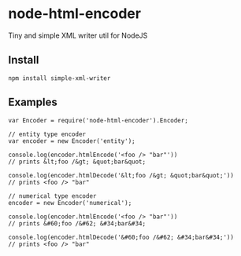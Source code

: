 # node-html-encoder

Tiny and simple XML writer util for NodeJS

## Install
    npm install simple-xml-writer

## Examples

    var Encoder = require('node-html-encoder').Encoder;

    // entity type encoder
    var encoder = new Encoder('entity');

    console.log(encoder.htmlEncode('<foo /> "bar"'))
    // prints &lt;foo /&gt; &quot;bar&quot;

    console.log(encoder.htmlDecode('&lt;foo /&gt; &quot;bar&quot;'))
    // prints <foo /> "bar"

    // numerical type encoder
    encoder = new Encoder('numerical');

    console.log(encoder.htmlEncode('<foo /> "bar"'))
    // prints &#60;foo /&#62; &#34;bar&#34;

    console.log(encoder.htmlDecode('&#60;foo /&#62; &#34;bar&#34;'))
    // prints <foo /> "bar"
